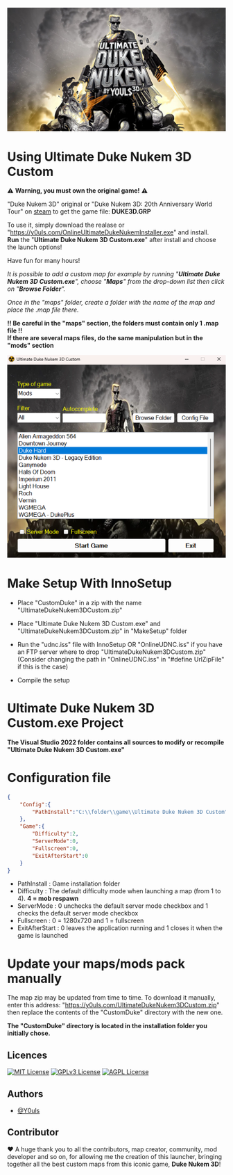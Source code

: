 ![screenshot](CustomDuke/cover/background.jpg "Ultimate Duke Nukem 3D Custom")

# Using Ultimate Duke Nukem 3D Custom

:warning: **Warning, you must own the original game!** :warning:

"Duke Nukem 3D" original or "Duke Nukem 3D: 20th Anniversary World Tour" on [steam](https://store.steampowered.com/app/434050/Duke_Nukem_3D_20th_Anniversary_World_Tour/) to get the game file: **DUKE3D.GRP**

To use it, simply download the realase or "https://y0uls.com/OnlineUltimateDukeNukemInstaller.exe" and install.\
**Run** the "**Ultimate Duke Nukem 3D Custom.exe**" after install and choose the launch options!

Have fun for many hours!

_It is possible to add a custom map for example by running "**Ultimate Duke Nukem 3D Custom.exe**", choose "**Maps**" from the drop-down list then click on "**Browse Folder**"._

_Once in the "maps" folder, create a folder with the name of the map and place the .map file there._

**!! Be careful in the "maps" section, the folders must contain only 1 .map file !!**\
**If there are several maps files, do the same manipulation but in the "mods" section**

![screenshot](MakeSetup/UDNC.png "Ultimate Duke Nukem 3D Custom")


# Make Setup With InnoSetup

- Place "CustomDuke" in a zip with the name "UltimateDukeNukem3DCustom.zip"

- Place "Ultimate Duke Nukem 3D Custom.exe" and "UltimateDukeNukem3DCustom.zip" in "MakeSetup" folder

- Run the "udnc.iss" file with InnoSetup OR "OnlineUDNC.iss" if you have an FTP server where to drop "UltimateDukeNukem3DCustom.zip" (Consider changing the path in "OnlineUDNC.iss" in "#define UrlZipFile" if this is the case)

- Compile the setup


# Ultimate Duke Nukem 3D Custom.exe Project

**The Visual Studio 2022 folder contains all sources to modify or recompile "Ultimate Duke Nukem 3D Custom.exe"**

# Configuration file

```json
{
    "Config":{
        "PathInstall":"C:\\folder\\game\\Ultimate Duke Nukem 3D Custom"
    },
    "Game":{
        "Difficulty":2,
        "ServerMode":0,
        "Fullscreen":0,
        "ExitAfterStart":0
    }
}
```
- PathInstall : Game installation folder
- Difficulty : The default difficulty mode when launching a map (from 1 to 4). **4 = mob respawn**
- ServerMode : 0 unchecks the default server mode checkbox and 1 checks the default server mode checkbox
- Fullscreen : 0 = 1280x720 and 1 = fullscreen
- ExitAfterStart : 0 leaves the application running and 1 closes it when the game is launched


# Update your maps/mods pack manually

The map zip may be updated from time to time. To download it manually, enter this address: "https://y0uls.com/UltimateDukeNukem3DCustom.zip" then replace the contents of the "CustomDuke" directory with the new one.

**The "CustomDuke" directory is located in the installation folder you initially chose.**


## Licences

[![MIT License](https://img.shields.io/badge/License-MIT-green.svg)](https://choosealicense.com/licenses/mit/)
[![GPLv3 License](https://img.shields.io/badge/License-GPL%20v3-yellow.svg)](https://opensource.org/licenses/)
[![AGPL License](https://img.shields.io/badge/license-AGPL-blue.svg)](http://www.gnu.org/licenses/agpl-3.0)


## Authors

- [@Y0uls](https://github.com/y0uls)


## Contributor

:heart: A huge thank you to all the contributors, map creator, community, mod developer and so on, for allowing me the creation of this launcher, bringing together all the best custom maps from this iconic game, **Duke Nukem 3D**!
